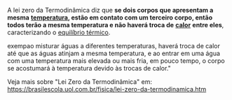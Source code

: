 A lei zero da Termodinâmica diz que **se dois corpos que apresentam a mesma** [**temperatura**](https://mundoeducacao.uol.com.br/fisica/temperatura-calor.htm)**, estão em contato com um terceiro corpo, então todos terão a mesma temperatura e não haverá troca de** [**calor**](https://mundoeducacao.uol.com.br/fisica/calor.htm) **entre eles**, caracterizando o [equilíbrio térmico](https://mundoeducacao.uol.com.br/fisica/equilibrio-termico.htm).

exempao misturar águas a diferentes temperaturas, haverá troca de calor até que as águas atinjam a mesma temperatura, e ao entrar em uma água com uma temperatura mais elevada ou mais fria, em pouco tempo, o corpo se acostumará à temperatura devido às trocas de calor."

Veja mais sobre "Lei Zero da Termodinâmica" em: https://brasilescola.uol.com.br/fisica/lei-zero-da-termodinamica.htm